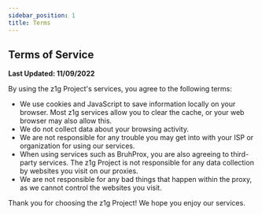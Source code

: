 ```yaml
---
sidebar_position: 1
title: Terms
---
```


## Terms of Service

**Last Updated: 11/09/2022**

By using the z1g Project's services, you agree to the following terms:

* We use cookies and JavaScript to save information locally on your browser. Most z1g services allow you to clear the cache, or your web browser may also allow this.
* We do not collect data about your browsing activity.
* We are not responsible for any trouble you may get into with your ISP or organization for using our services.
* When using services such as BruhProx, you are also agreeing to third-party services. The z1g Project is not responsible for any data collection by websites you visit on our proxies.
* We are not responsible for any bad things that happen within the proxy, as we cannot control the websites you visit.

Thank you for choosing the z1g Project! We hope you enjoy our services.
